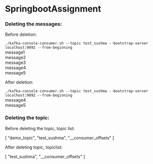 # SpringbootAssignment

### Deleting the messages:

Before deletion:

```./kafka-console-consumer.sh --topic test_sushma --bootstrap-server localhost:9092 --from-beginning``` <br />
message1 <br />
message2 <br />
message3 <br />
message4 <br />
message5

After deletion:

```./kafka-console-consumer.sh --topic test_sushma --bootstrap-server localhost:9092 --from-beginning``` <br />
message4 <br />
message5

### Deleting the topic:

Before deleting the topic, topic list:

[
    "demo_topic",
    "test_sushma",
    "__consumer_offsets"
]

After deleting topic, topiclist:

[
    "test_sushma",
    "__consumer_offsets"
]
